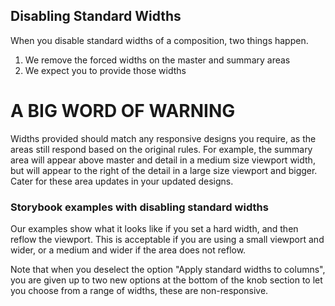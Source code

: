 ## Disabling Standard Widths

When you disable standard widths of a composition, two things happen.

1. We remove the forced widths on the master and summary areas
2. We expect you to provide those widths

# A BIG WORD OF WARNING

Widths provided should match any responsive designs you require, as the areas still respond based on the original rules. For example, the summary area will appear above master and detail in a medium size viewport width, but will appear to the right of the detail in a large size viewport and bigger. Cater for these area updates in your updated designs.

### Storybook examples with disabling standard widths

Our examples show what it looks like if you set a hard width, and then reflow the viewport. This is acceptable if you are using a small viewport and wider, or a medium and wider if the area does not reflow.

Note that when you deselect the option "Apply standard widths to columns", you are given up to two new options at the bottom of the knob section to let you choose from a range of widths, these are non-responsive.
